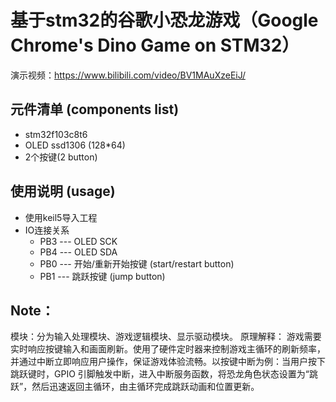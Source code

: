 # 基于stm32的谷歌小恐龙游戏（Google Chrome's Dino Game on STM32）

演示视频：https://www.bilibili.com/video/BV1MAuXzeEiJ/

## 元件清单 (components list)
- stm32f103c8t6
- OLED ssd1306 (128*64)
- 2个按键(2 button)

## 使用说明 (usage)

- 使用keil5导入工程 
- IO连接关系
  - PB3 --- OLED SCK
  - PB4 --- OLED SDA
  - PB0 --- 开始/重新开始按键 (start/restart button)
  - PB1 --- 跳跃按键 (jump button)

## Note：
模块：分为输入处理模块、游戏逻辑模块、显示驱动模块。
原理解释：
游戏需要实时响应按键输入和画面刷新。使用了硬件定时器来控制游戏主循环的刷新频率，并通过中断立即响应用户操作，保证游戏体验流畅。以按键中断为例：当用户按下跳跃键时，GPIO 引脚触发中断，进入中断服务函数，将恐龙角色状态设置为“跳跃”，然后迅速返回主循环，由主循环完成跳跃动画和位置更新。
